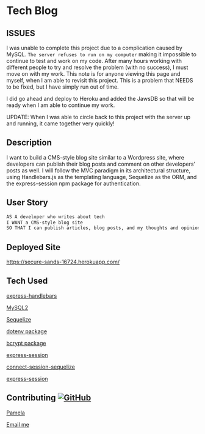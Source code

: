 # Tech Blog

## ISSUES

I was unable to complete this project due to a complication caused by MySQL. `The server refuses to run on my computer` making it impossible to continue to test and work on my code. After many hours working with different people to try and resolve the problem (with no success), I must move on with my work. This note is for anyone viewing this page and myself, when I am able to revisit this project. This is a problem that NEEDS to be fixed, but I have simply run out of time.

I did go ahead and deploy to Heroku and added the JawsDB so that will be ready when I am able to continue my work.

UPDATE: When I was able to circle back to this project with the server up and running, it came together very quickly! 

## Description

 I want to build a CMS-style blog site similar to a Wordpress site, where developers can publish their blog posts and comment on other developers’ posts as well. I will follow the MVC paradigm in its architectural structure, using Handlebars.js as the templating language, Sequelize as the ORM, and the express-session npm package for authentication.


## User Story

```md
AS A developer who writes about tech
I WANT a CMS-style blog site
SO THAT I can publish articles, blog posts, and my thoughts and opinions
```
## Deployed Site

https://secure-sands-16724.herokuapp.com/


## Tech Used

[express-handlebars](https://www.npmjs.com/package/express-handlebars)

[MySQL2](https://www.npmjs.com/package/mysql2) 

[Sequelize](https://www.npmjs.com/package/sequelize)

[dotenv package](https://www.npmjs.com/package/dotenv)

[bcrypt package](https://www.npmjs.com/package/bcrypt)

[express-session](https://www.npmjs.com/package/express-session)

[connect-session-sequelize](https://www.npmjs.com/package/connect-session-sequelize)

[express-session](https://www.npmjs.com/package/express-session)


## Contributing [![GitHub](https://badgen.net/badge/icon/github?icon=github&label)](https://github.com)

[Pamela](https://github.com/pamelac21)

[Email me](pamelac021@gmail.com)

